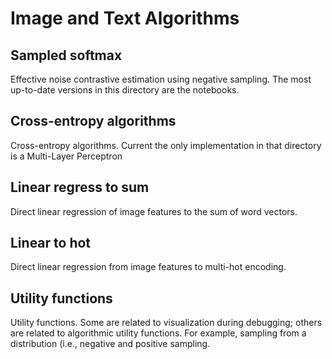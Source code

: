 # Image and Text Algorithms

## Sampled softmax
Effective noise contrastive estimation using negative sampling. The most up-to-date versions in this directory are the notebooks.

## Cross-entropy algorithms
Cross-entropy algorithms. Current the only implementation in that directory is a Multi-Layer Perceptron

## Linear regress to sum
Direct linear regression of image features to the sum of word vectors.

## Linear to hot
Direct linear regression from image features to multi-hot encoding.

## Utility functions
Utility functions. Some are related to visualization during debugging; others are related to algorithmic utility functions. For example, sampling from a distribution (i.e., negative and positive sampling.

